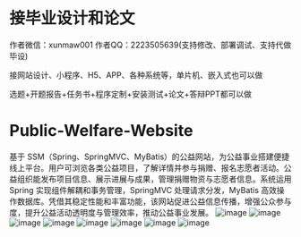 # 接毕业设计和论文
作者微信：xunmaw001  作者QQ：2223505639(支持修改、部署调试、支持代做毕设)

接网站设计、小程序、H5、APP、各种系统等，单片机、嵌入式也可以做

选题+开题报告+任务书+程序定制+安装测试+论文+答辩PPT都可以做
# Public-Welfare-Website
基于 SSM（Spring、SpringMVC、MyBatis）的公益网站，为公益事业搭建便捷线上平台。用户可浏览各类公益项目，了解详情并参与捐赠、报名志愿者活动。公益组织能发布项目信息、展示进展与成果，管理捐赠物资与志愿者信息。系统运用 Spring 实现组件解耦和事务管理，SpringMVC 处理请求分发，MyBatis 高效操作数据库。凭借其稳定性能和丰富功能，该网站促进公益信息传播，增强公众参与度，提升公益活动透明度与管理效率，推动公益事业发展。 
![image](https://github.com/user-attachments/assets/0fc8c5fe-513f-467a-a3dc-b075d27f8ccf)
![image](https://github.com/user-attachments/assets/d4c5b8c3-0bf6-4dd2-8385-857b03de90c7)
![image](https://github.com/user-attachments/assets/cd17360e-2e21-4d69-940b-78b33bfb74f8)
![image](https://github.com/user-attachments/assets/14b97b12-bd81-4801-b5ab-aa6daf32c014)
![image](https://github.com/user-attachments/assets/ece000b6-d104-46f0-9432-8421c340abe5)
![image](https://github.com/user-attachments/assets/5b8ed518-9ad1-4e40-8f03-db64c8e43947)
![image](https://github.com/user-attachments/assets/9a523cc4-1647-432c-9754-bcffe8aae510)
![image](https://github.com/user-attachments/assets/8b9db4b4-4d2e-40b4-85b8-0c5077dec04d)
